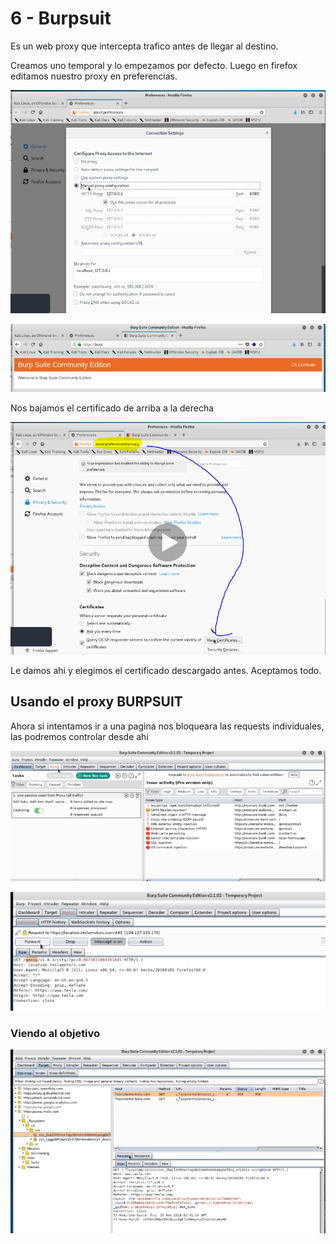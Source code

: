 # 6 - Burpsuit

Es un web proxy que intercepta trafico antes de llegar al destino.

Creamos uno temporal y lo empezamos por defecto. Luego en firefox editamos nuestro proxy en preferencias.

![Debe ser asi](../../../.gitbook/assets/imagen%20%28176%29.png)

![](../../../.gitbook/assets/imagen%20%28175%29.png)

Nos bajamos el certificado de arriba a la derecha

![](../../../.gitbook/assets/imagen%20%28174%29.png)

Le damos ahi y elegimos el certificado descargado antes. Aceptamos todo.

## Usando el proxy BURPSUIT

Ahora si intentamos ir a una pagina nos bloqueara las requests individuales, las podremos controlar desde ahi

![](../../../.gitbook/assets/imagen%20%28173%29.png)

![](../../../.gitbook/assets/imagen%20%28171%29.png)

### Viendo al objetivo

![](../../../.gitbook/assets/imagen%20%28168%29.png)



